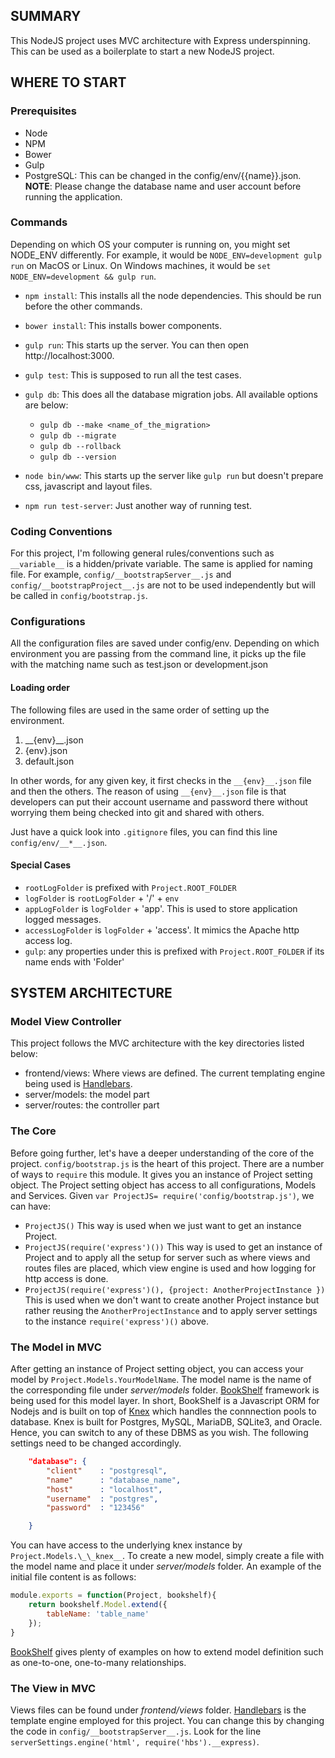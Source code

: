 ## SUMMARY
This NodeJS project uses MVC architecture with Express underspinning. This can be used as a boilerplate to start a new NodeJS project.

## WHERE TO START

### Prerequisites
- Node
- NPM
- Bower
- Gulp
- PostgreSQL: This can be changed in the config/env/{{name}}.json. **NOTE**: Please change the database name and user account before running the application.

### Commands
Depending on which OS your computer is running on, you might set NODE_ENV differently. For example, it would be `NODE_ENV=development gulp run` on MacOS or Linux. On Windows machines, it would be `set NODE_ENV=development && gulp run`.


- `npm install`: This installs all the node dependencies. This should be run before the other commands.
- `bower install`: This installs bower components.
- `gulp run`: This starts up the server. You can then open http://localhost:3000.
- `gulp test`: This is supposed to run all the test cases.
- `gulp db`: This does all the database migration jobs. All available options are below:

	- `gulp db --make <name_of_the_migration>`
	- `gulp db --migrate`
	- `gulp db --rollback`
	- `gulp db --version`

- `node bin/www`: This starts up the server like `gulp run` but doesn't prepare css, javascript and layout files.
- `npm run test-server`: Just another way of running test.

### Coding Conventions
For this project, I'm following general rules/conventions such as `__variable__` is a hidden/private variable. The same is applied for naming file. For example, `config/__bootstrapServer__.js` and `config/__bootstrapProject__.js` are not to be used independently but will be called in `config/bootstrap.js`.

### Configurations
All the configuration files are saved under config/env. Depending on which environment you are passing from the command line, it picks up the file with the matching name such as test.json or development.json

#### Loading order
The following files are used in the same order of setting up the environment.

1. \_\_{env}__.json
2. {env}.json
3. default.json

In other words, for any given key, it first checks in the `__{env}__.json` file and then the others. The reason of using `__{env}__.json` file is that developers can put their account username and password there without worrying them being checked into git and shared with others.

Just have a quick look into `.gitignore` files, you can find this line `config/env/__*__.json`.

#### Special Cases
- `rootLogFolder` is prefixed with `Project.ROOT_FOLDER`
- `logFolder` is `rootLogFolder` + '/' + `env`
- `appLogFolder` is `logFolder` + 'app'. This is used to store application logged messages.
- `accessLogFolder` is `logFolder` + 'access'. It mimics the Apache http access log.
- `gulp`: any properties under this is prefixed with `Project.ROOT_FOLDER` if its name ends with 'Folder'

## SYSTEM ARCHITECTURE

### Model View Controller
This project follows the MVC architecture with the key directories listed below:

- frontend/views: Where views are defined. The current templating engine being used is [Handlebars].
- server/models: the model part
- server/routes: the controller part

### The Core
Before going further, let's have a deeper understanding of the core of the project. `config/bootstrap.js` is the heart of this project. There are a number of ways to `require` this module. It gives you an instance of Project setting object. The Project setting object has access to all configurations, Models and Services. Given `var ProjectJS= require('config/bootstrap.js')`, we can have:

- `ProjectJS()`
This way is used when we just want to get an instance Project.
- `ProjectJS(require('express')())`
This way is used to get an instance of Project and to apply all the setup for server such as where views and routes files are placed, which view engine is used and how logging for http access is done.
- `ProjectJS(require('express')(), {project: AnotherProjectInstance })`
This is used when we don't want to create another Project instance but rather reusing the `AnotherProjectInstance` and to apply server settings to the instance `require('express')()` above.

### The Model in MVC
After getting an instance of Project setting object, you can access your model by `Project.Models.YourModelName`. The model name is the name of the corresponding file under _server/models_ folder. [BookShelf] framework is being used for this model layer. In short, BookShelf is a Javascript ORM for Nodejs and is built on top of [Knex] which handles the connnection pools to database. Knex is built for Postgres, MySQL, MariaDB, SQLite3, and Oracle. Hence, you can switch to any of these DBMS as you wish. The following settings need to be changed accordingly.

```json
	"database": {
		"client"	: "postgresql",
		"name"		: "database_name",
		"host"		: "localhost",
		"username"	: "postgres",
		"password"	: "123456"

	}
```

You can have access to the underlying knex instance by `Project.Models.\_\_knex__`. To create a new model, simply create a file with the model name and place it under _server/models_ folder. An example of the initial file content is as follows:

```javascript
module.exports = function(Project, bookshelf){
	return bookshelf.Model.extend({
		tableName: 'table_name'
	});
}
```
[BookShelf] gives plenty of examples on how to extend model definition such as one-to-one, one-to-many relationships.

### The View in MVC
Views files can be found under _frontend/views_ folder. [Handlebars] is the template engine employed for this project. You can change this by changing the code in `config/__bootstrapServer__.js`. Look for the line `serverSettings.engine('html', require('hbs').__express)`.

<!---
	Links used in this README.md
-->
[Handlebars]: http://handlebarsjs.com
[Knex]: http://knexjs.org
[BookShelf]: http://bookshelfjs.org